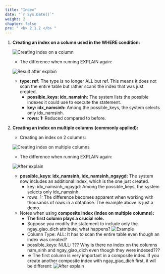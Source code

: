 ```yaml
---
title: "Index"
date: "`r Sys.Date()`"
weight: 2
chapter: false
pre: " <b> 2.1.2 </b> "
---
```


1. **Creating an index on a column used in the WHERE condition:**

   ![Creating index on a column](https://ngxquang.github.io/aws-ws1/images/2.optimization/003-index1.png)

   - The difference when running EXPLAIN again:

   ![Result after explain](https://ngxquang.github.io/aws-ws1/images/2.optimization/004-index2.png)

   - **type: ref:** The type is no longer ALL but ref. This means it does not scan the entire table but rather scans the index that was just created.
     - **possible_keys: idx_namsinh:** The system lists the possible indexes it could use to execute the statement.
     - **key: idx_namsinh:** Among the possible_keys, the system selects only idx_namsinh.
     - **rows: 1:** Reduced compared to before.

2. **Creating an index on multiple columns (commonly applied):**

   - Creating an index on 2 columns:

   ![Creating index on multiple columns](https://ngxquang.github.io/aws-ws1/images/2.optimization/005-index3.png)

   - The difference when running EXPLAIN again:

   ![After explain](https://ngxquang.github.io/aws-ws1/images/2.optimization/006-index4.png)

   - **possible_keys: idx_namsinh, idx_namsinh_ngaygd:** The system now includes an additional index, which is the one just created.
     - key: idx_namsinh_ngaygd: Among the possible_keys, the system selects only idx_namsinh.
     - rows: 1: The difference becomes apparent when working with thousands of rows in a database. The example above is just a demo.
   - Notes when using **composite index (index on multiple columns):**
     - **The first column plays a crucial role.**
     - Suppose you modify the statement to include only the ngay_giao_dich attribute, what happens?
       ![Example](https://ngxquang.github.io/aws-ws1/images/2.optimization/006-index4.png)
     - Column Type: ALL: It has to scan the entire table even though an index was created?
     - possible_keys: NULL: ??? Why is there no index on the columns nam_sinh and ngay_giao_dich even though they were indexed???
     - ⇒ The first column is very important in a composite index. If you create another composite index with ngay_giao_dich first, it will be different:
       ![After explain](https://ngxquang.github.io/aws-ws1/images/2.optimization/007-index5.png)

